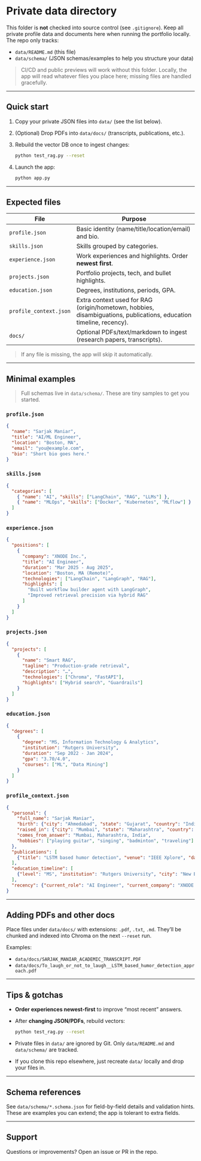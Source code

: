 # Private data directory

This folder is **not** checked into source control (see `.gitignore`). Keep all private profile data and documents here when running the portfolio locally. The repo only tracks:

* `data/README.md` (this file)
* `data/schema/` (JSON schemas/examples to help you structure your data)

> CI/CD and public previews will work without this folder. Locally, the app will read whatever files you place here; missing files are handled gracefully.

---

## Quick start

1. Copy your private JSON files into `data/` (see the list below).
2. (Optional) Drop PDFs into `data/docs/` (transcripts, publications, etc.).
3. Rebuild the vector DB once to ingest changes:

   ```bash
   python test_rag.py --reset

4. Launch the app:

   ```bash
   python app.py
   ```

---

## Expected files

| File                   | Purpose                                                                                                            |
| ---------------------- | ------------------------------------------------------------------------------------------------------------------ |
| `profile.json`         | Basic identity (name/title/location/email) and bio.                                                                |
| `skills.json`          | Skills grouped by categories.                                                                                      |
| `experience.json`      | Work experiences and highlights. Order **newest first**.                                                           |
| `projects.json`        | Portfolio projects, tech, and bullet highlights.                                                                   |
| `education.json`       | Degrees, institutions, periods, GPA.                                                                               |
| `profile_context.json` | Extra context used for RAG (origin/hometown, hobbies, disambiguations, publications, education timeline, recency). |
| `docs/`                | Optional PDFs/text/markdown to ingest (research papers, transcripts).                                              |

> If any file is missing, the app will skip it automatically.

---

## Minimal examples

> Full schemas live in `data/schema/`. These are tiny samples to get you started.

### `profile.json`

```json
{
  "name": "Sarjak Maniar",
  "title": "AI/ML Engineer",
  "location": "Boston, MA",
  "email": "you@example.com",
  "bio": "Short bio goes here."
}
```

### `skills.json`

```json
{
  "categories": [
    { "name": "AI", "skills": ["LangChain", "RAG", "LLMs"] },
    { "name": "MLOps", "skills": ["Docker", "Kubernetes", "MLflow"] }
  ]
}
```

### `experience.json`

```json
{
  "positions": [
    {
      "company": "XNODE Inc.",
      "title": "AI Engineer",
      "duration": "Mar 2025 - Aug 2025",
      "location": "Boston, MA (Remote)",
      "technologies": ["LangChain", "LangGraph", "RAG"],
      "highlights": [
        "Built workflow builder agent with LangGraph",
        "Improved retrieval precision via hybrid RAG"
      ]
    }
  ]
}
```

### `projects.json`

```json
{
  "projects": [
    {
      "name": "Smart RAG",
      "tagline": "Production-grade retrieval",
      "description": "…",
      "technologies": ["Chroma", "FastAPI"],
      "highlights": ["Hybrid search", "Guardrails"]
    }
  ]
}
```

### `education.json`

```json
{
  "degrees": [
    {
      "degree": "MS, Information Technology & Analytics",
      "institution": "Rutgers University",
      "duration": "Sep 2022 - Jan 2024",
      "gpa": "3.70/4.0",
      "courses": ["ML", "Data Mining"]
    }
  ]
}
```

### `profile_context.json`

```json
{
  "personal": {
    "full_name": "Sarjak Maniar",
    "birth": {"city": "Ahmedabad", "state": "Gujarat", "country": "India", "date_iso": "2000-04-27", "weekday": "Thursday"},
    "raised_in": {"city": "Mumbai", "state": "Maharashtra", "country": "India", "hometown_note": "Hometown can be considered Mumbai."},
    "comes_from_answer": "Mumbai, Maharashtra, India",
    "hobbies": ["playing guitar", "singing", "badminton", "traveling"]
  },
  "publications": [
    {"title": "LSTM based humor detection", "venue": "IEEE Xplore", "date": "2021-11-03"}
  ],
  "education_timeline": [
    {"level": "MS", "institution": "Rutgers University", "city": "New Brunswick", "country": "USA", "start": "Sep 2022", "end": "Jan 2024", "gpa": "3.70/4.0"}
  ],
  "recency": {"current_role": "AI Engineer", "current_company": "XNODE Inc.", "period": "Mar 2025 - Aug 2025", "location": "Boston, MA (Remote)"}
}
```

---

## Adding PDFs and other docs

Place files under `data/docs/` with extensions: `.pdf`, `.txt`, `.md`.
They’ll be chunked and indexed into Chroma on the next `--reset` run.

Examples:

* `data/docs/SARJAK_MANIAR_ACADEMIC_TRANSCRIPT.PDF`
* `data/docs/To_laugh_or_not_to_laugh__LSTM_based_humor_detection_approach.pdf`

---

## Tips & gotchas

* **Order experiences newest-first** to improve “most recent” answers.
* After **changing JSON/PDFs**, rebuild vectors:

  ```bash
  python test_rag.py --reset
  ```
  
* Private files in `data/` are ignored by Git. Only `data/README.md` and `data/schema/` are tracked.
* If you clone this repo elsewhere, just recreate `data/` locally and drop your files in.

---

## Schema references

See `data/schema/*.schema.json` for field-by-field details and validation hints. These are examples you can extend; the app is tolerant to extra fields.

---

## Support

Questions or improvements? Open an issue or PR in the repo.
